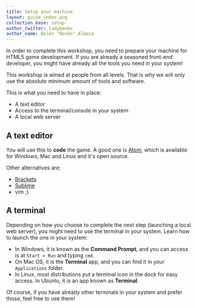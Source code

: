 ```yaml
---
title: Setup your machine
layout: guide_index.pug
collection_base: setup
author_twitter: ladybenko
author_name: Belén "Benko" Albeza
---
```


In order to complete this workshop, you need to prepare your machine for HTML5 game development. If you are already a seasoned front-end developer, you might have already all the tools you need in your system!

This workshop is aimed at people from all levels. That is why we will only use the absolute minimum amount of tools and software.

This is what you need to have in place:

- A text editor
- Access to the terminal/console in your system
- A local web server

## A text editor

You will use this to **code** the game. A good one is [Atom](https://atom.io/), which is available for Windows, Mac and Linux and it's open source.

Other alternatives are:

- [Brackets](http://brackets.io/)
- [Sublime](https://www.sublimetext.com/)
- vim ;)

## A terminal

Depending on how you choose to complete the next step (launching a local web server), you might need to use the terminal in your system. Learn how to launch the one in your system:

- In Windows, it is known as the **Command Prompt**, and you can access is at `Start > Run` and typing `cmd`.
- On Mac OS, it is the **Terminal** app, and you can find it in your `Applications` folder.
- In Linux, most distributions put a terminal icon in the dock for easy access. In Ubuntu, it is an app known as **Terminal**.

Of course, if you have already other terminals in your system and prefer those, feel free to use them!
